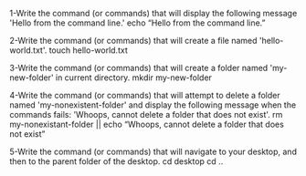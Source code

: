 1-Write the command (or commands) that will display the following message 'Hello from the command line.'
echo “Hello from the command line.”

2-Write the command (or commands) that will create a file named 'hello-world.txt'.
touch hello-world.txt

3-Write the command (or commands) that will create a folder named 'my-new-folder' in current directory.
mkdir my-new-folder

4-Write the command (or commands) that will attempt to delete a folder named 'my-nonexistent-folder' and display the following message when the commands fails: 'Whoops, cannot delete a folder that does not exist'.
rm my-nonexistant-folder || echo “Whoops, cannot delete a folder that does not exist”

5-Write the command (or commands) that will navigate to your desktop, and then to the parent folder of the desktop.
cd desktop 
cd ..